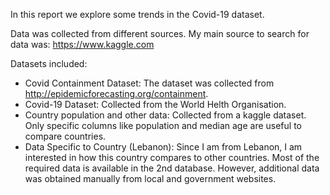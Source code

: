In this report we explore some trends in the Covid-19 dataset.

Data was collected from different sources. My main source to search for data was: https://www.kaggle.com

Datasets included:
- Covid Containment Dataset: The dataset was collected from http://epidemicforecasting.org/containment.
- Covid-19 Dataset: Collected from the World Helth Organisation. 
- Country population and other data: Collected from a kaggle dataset. Only specific columns like population and median age are useful to compare countries.
- Data Specific to Country (Lebanon): Since I am from Lebanon, I am interested in how this country compares to other countries. Most of the required data is available in the 2nd database. However, additional data was obtained manually from local and government websites.

